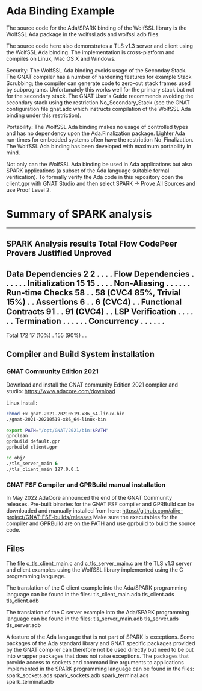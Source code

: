 # Ada Binding Example
The source code for the Ada/SPARK binding of the WolfSSL library
is the WolfSSL Ada package in the wolfssl.ads and wolfssl.adb files.

The source code here also demonstrates a TLS v1.3 server and client
using the WolfSSL Ada binding. The implementation is cross-platform
and compiles on Linux, Mac OS X and Windows.

Security: The WolfSSL Ada binding avoids usage of the
Seconday Stack. The GNAT compiler has a number of hardening
features for example Stack Scrubbing; the compiler can generate
code to zero-out stack frames used by subprograms.
Unfortunately this works well for the primary stack but not
for the secondary stack. The GNAT User's Guide recommends
avoiding the secondary stack using the restriction
No_Secondary_Stack (see the GNAT configuration file gnat.adc
which instructs compilation of the WolfSSL Ada binding under
this restriction).

Portability: The WolfSSL Ada binding makes no usage of controlled types
and has no dependency upon the Ada.Finalization package.
Lighter Ada run-times for embedded systems often have
the restriction No_Finalization. The WolfSSL Ada binding has
been developed with maximum portability in mind.

Not only can the WolfSSL Ada binding be used in Ada applications but
also SPARK applications (a subset of the Ada language suitable
formal verification). To formally verify the Ada code in this repository
open the client.gpr with GNAT Studio and then select
SPARK -> Prove All Sources and use Proof Level 2.

Summary of SPARK analysis
=========================

---------------------------------------------------------------------------------------------------------------
SPARK Analysis results        Total        Flow   CodePeer                       Provers   Justified   Unproved
---------------------------------------------------------------------------------------------------------------
Data Dependencies                 2           2          .                             .           .          .
Flow Dependencies                 .           .          .                             .           .          .
Initialization                   15          15          .                             .           .          .
Non-Aliasing                      .           .          .                             .           .          .
Run-time Checks                  58           .          .    58 (CVC4 85%, Trivial 15%)           .          .
Assertions                        6           .          .                      6 (CVC4)           .          .
Functional Contracts             91           .          .                     91 (CVC4)           .          .
LSP Verification                  .           .          .                             .           .          .
Termination                       .           .          .                             .           .          .
Concurrency                       .           .          .                             .           .          .
---------------------------------------------------------------------------------------------------------------
Total                           172    17 (10%)          .                     155 (90%)           .          .

## Compiler and Build System installation

### GNAT Community Edition 2021
Download and install the GNAT community Edition 2021 compiler and studio:
https://www.adacore.com/download

Linux Install:

```sh
chmod +x gnat-2021-20210519-x86_64-linux-bin
./gnat-2021-20210519-x86_64-linux-bin
```

```sh
export PATH="/opt/GNAT/2021/bin:$PATH"
gprclean
gprbuild default.gpr
gprbuild client.gpr

cd obj/
./tls_server_main &
./tls_client_main 127.0.0.1
```

### GNAT FSF Compiler and GPRBuild manual installation
In May 2022 AdaCore announced the end of the GNAT Community releases.
Pre-built binaries for the GNAT FSF compiler and GPRBuild can be
downloaded and manually installed from here:
https://github.com/alire-project/GNAT-FSF-builds/releases
Make sure the executables for the compiler and GPRBuild are on the PATH
and use gprbuild to build the source code.

## Files
The file c_tls_client_main.c and c_tls_server_main.c are the TLS v1.3
server and client examples using the WolfSSL library implemented using
the C programming language.

The translation of the C client example into the Ada/SPARK programming
language can be found in the files:
tls_client_main.adb
tls_client.ads
tls_client.adb

The translation of the C server example into the Ada/SPARK programming
language can be found in the files:
tls_server_main.adb
tls_server.ads
tls_server.adb

A feature of the Ada language that is not part of SPARK is exceptions.
Some packages of the Ada standard library and GNAT specific packages
provided by the GNAT compiler can therefore not be used directly but
need to be put into wrapper packages that does not raise exceptions.
The packages that provide access to sockets and command line arguments
to applications implemented in the SPARK programming language can be
found in the files:
spark_sockets.ads
spark_sockets.adb
spark_terminal.ads
spark_terminal.adb